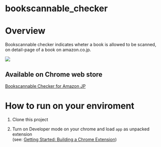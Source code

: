 bookscannable_checker
=====================

# Overview

Bookscannable checker indicates wheter a book is allowed to be scanned,  
on detail-page of a book on amazon.co.jp.

![](https://raw2.github.com/maginemu/bookscannable_checker/master/resources/Bookscannable_Checker_SS_02.png)

## Available on Chrome web store
[Bookscannable Checker for Amazon JP](https://chrome.google.com/webstore/detail/bookscannable-checker-for/bmcdaifflgfigigjaoojiiobofjfjcip)


# How to run on your enviroment

1. Clone this project

2. Turn on Developer mode on your chrome and load `app` as unpacked extension  
(see: [Getting Started: Building a Chrome Extension](http://developer.chrome.com/extensions/getstarted.html))
